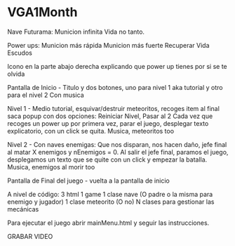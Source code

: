 # VGA1Month
Nave Futurama: Municion infinita
                Vida no tanto.
                
Power ups: Municion más rápida
           Municion más fuerte
           Recuperar Vida
           Escudos
           
Icono en la parte abajo derecha explicando que power up tienes por si se te olvida

Pantalla de Inicio - Titulo y dos botones, uno para nivel 1 aka tutorial y otro para el nivel 2
                    Con musica

Nivel 1 - Medio tutorial, esquivar/destruir meteoritos, recoges item al final saca popup con dos opciones: Reiniciar Nivel, Pasar al 2
          Cada vez que recoges un power up por primera vez, parar el juego, desplegar texto explicatorio, con un click se quita.
          Musica, meteoritos too

Nivel 2 - Con naves enemigas: Que nos disparan, nos hacen daño, jefe final al matar X enemigos y nEnemigos = 0.
          Al salir el jefe final, paramos el juego, desplegamos un texto que se quite con un click y empezar la batalla.
          Musica, enemigos al morir too
          
Pantalla de Final del juego - vuelta a la pantalla de inicio

A nivel de código:
3 html
1 game
1 clase nave (O padre o la misma para enemigo y jugador)
1 clase meteorito (O no)
N clases para gestionar las mecánicas

Para ejecutar el juego abrir mainMenu.html y seguir las instrucciones.

GRABAR VIDEO